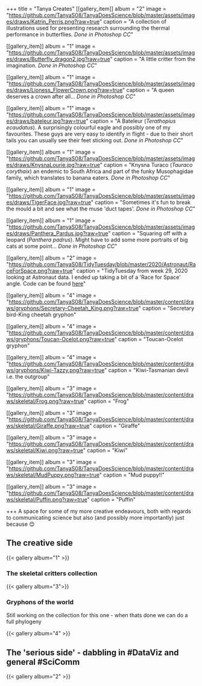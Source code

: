 +++
title =  "Tanya Creates"
[[gallery_item]]
album = "2"
image = "https://github.com/TanyaS08/TanyaDoesScience/blob/master/assets/images/draws/Katrin_Perris.png?raw=true"
caption = "A collection of illustrations used for presenting research surrounding the thermal performance in butterflies. *Done in Photoshop CC*"

[[gallery_item]]
album = "1"
image = "https://github.com/TanyaS08/TanyaDoesScience/blob/master/assets/images/draws/Butterfly_dragon2.jpg?raw=true"
caption = "A little critter from the imagination. *Done in Photoshop CC*"

[[gallery_item]]
album = "1"
image = "https://github.com/TanyaS08/TanyaDoesScience/blob/master/assets/images/draws/Lioness_FlowerCrown.png?raw=true"
caption = "A queen deserves a crown after all... *Done in Photoshop CC*"

[[gallery_item]]
album = "1"
image = "https://github.com/TanyaS08/TanyaDoesScience/blob/master/assets/images/draws/bateleur.jpg?raw=true"
caption = "A Bateleur (*Terathopius ecaudatus*). A surprisingly colourful eagle and possibly one of my favourites. These guys are very easy to identify in flight - due to their short tails you can usually see their feet sticking out. *Done in Photoshop CC*"

[[gallery_item]]
album = "1"
image = "https://github.com/TanyaS08/TanyaDoesScience/blob/master/assets/images/draws/KnysnaLourie.jpg?raw=true"
caption = "Knysna Turaco (*Tauraco corythaix*) an endemic to South Africa and part of the funky Musophagidae family, which translates to banana eaters. *Done in Photoshop CC*"

[[gallery_item]]
album = "1"
image = "https://github.com/TanyaS08/TanyaDoesScience/blob/master/assets/images/draws/TigerFace.jpg?raw=true"
caption = "Sometimes it's fun to break the mould a bit and see what the muse 'duct tapes'. *Done in Photoshop CC*"

[[gallery_item]]
album = "1"
image = "https://github.com/TanyaS08/TanyaDoesScience/blob/master/assets/images/draws/Panthera_Pardus.jpg?raw=true"
caption = "Squaring off with a leopard (*Panthera padrus*). Might have to add some more portraits of big cats at some point... *Done in Photoshop CC*"

[[gallery_item]]
album = "2"
image = "https://github.com/TanyaS08/TidyTuesday/blob/master/2020/Astronaut/RaceForSpace.png?raw=true"
caption = "TidyTuesday from week 29, 2020 looking at Astronaut data. I ended up taking a bit of a 'Race for Space' angle. Code can be found [here](https://github.com/TanyaS08/TidyTuesday/blob/master/2020/Astronaut/2020-07-14.R)"

[[gallery_item]]
album = "4"
image = "https://github.com/TanyaS08/TanyaDoesScience/blob/master/content/draws/gryphons/Secretary-Cheetah_King.png?raw=true"
caption = "Secretary bird-King cheetah gryphon"

[[gallery_item]]
album = "4"
image = "https://github.com/TanyaS08/TanyaDoesScience/blob/master/content/draws/gryphons/Toucan-Ocelot.png?raw=true"
caption = "Toucan-Ocelot gryphon"

[[gallery_item]]
album = "4"
image = "https://github.com/TanyaS08/TanyaDoesScience/blob/master/content/draws/gryphons/Kiwi-Tazzy.png?raw=true"
caption = "Kiwi-Tasmanian devil i.e. the outgroup"

[[gallery_item]]
album = "3"
image = "https://github.com/TanyaS08/TanyaDoesScience/blob/master/content/draws/skeletal/Frog.png?raw=true"
caption = "Frog"

[[gallery_item]]
album = "3"
image = "https://github.com/TanyaS08/TanyaDoesScience/blob/master/content/draws/skeletal/Giraffe.png?raw=true"
caption = "Giraffe"

[[gallery_item]]
album = "3"
image = "https://github.com/TanyaS08/TanyaDoesScience/blob/master/content/draws/skeletal/Kiwi.png?raw=true"
caption = "Kiwi"

[[gallery_item]]
album = "3"
image = "https://github.com/TanyaS08/TanyaDoesScience/blob/master/content/draws/skeletal/MudPuppy.png?raw=true"
caption = "Mud puppy!!"

[[gallery_item]]
album = "3"
image = "https://github.com/TanyaS08/TanyaDoesScience/blob/master/content/draws/skeletal/Puffin.png?raw=true"
caption = "Puffin"

+++
A space for some of my more creative endeavours, both with regards to communicating science but also (and possibly more importantly) just because 😊

## The creative side

{{< gallery album="1" >}}

### The skeletal critters collection

{{< gallery album="3">}}

### Gryphons of the world

Still working on the collection for this one - when thats done we can do a full phylogeny

{{< gallery album="4" >}}

## The 'serious side' - dabbling in #DataViz and general #SciComm

{{< gallery album="2" >}}
